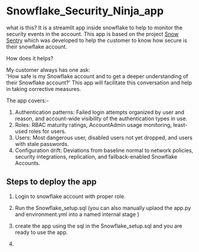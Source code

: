 # Snowflake_Security_Ninja_app

what is this?
It is a streamlit app inside snowflake to help to monitor the security events in the account. This app is based on the project [Snow Sentry](https://quickstarts.snowflake.com/guide/security_dashboards_for_snowflake/index.html#0) which was developed to help the customer to know how secure is their snowflake account.

How does it helps? 

My customer always has one ask:  
'How safe is my Snowflake account and to get a deeper understanding of their Snowflake account?' 
 This app will facilitate this conversation and help in taking corrective measures.

The app covers:-
1. Authentication patterns: Failed login attempts organized by user and reason, and account-wide visibility of the authentication types in use.
2. Roles: RBAC maturity ratings, AccountAdmin usage monitoring, least-used roles for users.
3. Users: Most dangerous user, disabled users not yet dropped, and users with stale passwords.
4. Configuration drift: Deviations from baseline normal to network policies, security integrations, replication, and failback-enabled Snowflake Accounts.


## Steps to deploy the app ##

1. Login to snowflake account with proper role.
2. Run the Snowflake_setup.sql (you can also manually uplaod the app.py and environment.yml into a named internal stage )
3. create the app using the sql in the Snowflake_setup.sql and you are ready to use the app.

4. 




